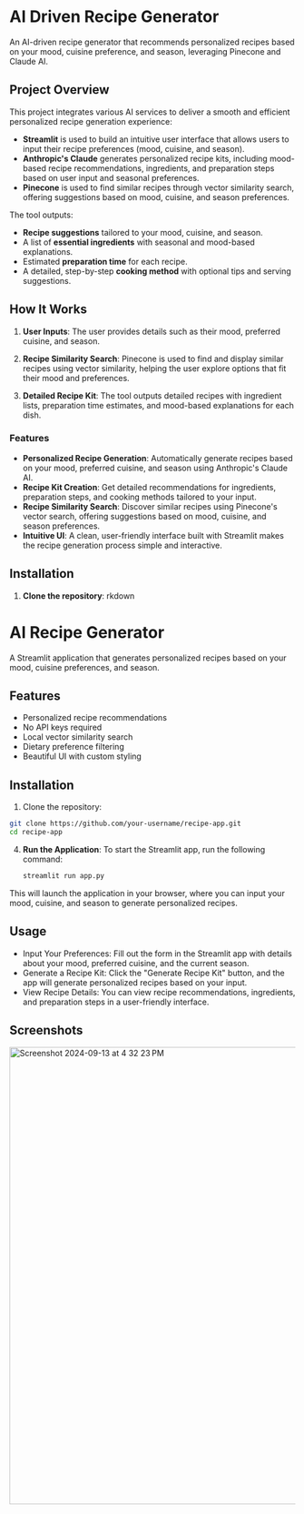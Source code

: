 # AI Driven Recipe Generator
An AI-driven recipe generator that recommends personalized recipes based on your mood, cuisine preference, and season, leveraging Pinecone and Claude AI.

## Project Overview
This project integrates various AI services to deliver a smooth and efficient personalized recipe generation experience:
- **Streamlit** is used to build an intuitive user interface that allows users to input their recipe preferences (mood, cuisine, and season).
- **Anthropic's Claude** generates personalized recipe kits, including mood-based recipe recommendations, ingredients, and preparation steps based on user input and seasonal preferences.
- **Pinecone**  is used to find similar recipes through vector similarity search, offering suggestions based on mood, cuisine, and season preferences.

The tool outputs:
- **Recipe suggestions** tailored to your mood, cuisine, and season.
- A list of **essential ingredients** with seasonal and mood-based explanations.
- Estimated **preparation time** for each recipe.
- A detailed, step-by-step **cooking method** with optional tips and serving suggestions.

## How It Works
1. **User Inputs**: The user provides details such as their mood, preferred cuisine, and season.

3. **Recipe Similarity Search**: Pinecone is used to find and display similar recipes using vector similarity, helping the user explore options that fit their mood and preferences.
4. **Detailed Recipe Kit**: The tool outputs detailed recipes with ingredient lists, preparation time estimates, and mood-based explanations for each dish.

### Features
- **Personalized Recipe Generation**: Automatically generate recipes based on your mood, preferred cuisine, and season using Anthropic's Claude AI.
- **Recipe Kit Creation**: Get detailed recommendations for ingredients, preparation steps, and cooking methods tailored to your input.
- **Recipe Similarity Search**: Discover similar recipes using Pinecone's vector search, offering suggestions based on mood, cuisine, and season preferences.
- **Intuitive UI**: A clean, user-friendly interface built with Streamlit makes the recipe generation process simple and interactive.

## Installation
1. **Clone the repository**:
rkdown
# AI Recipe Generator

A Streamlit application that generates personalized recipes based on your mood, cuisine preferences, and season.

## Features

- Personalized recipe recommendations
- No API keys required
- Local vector similarity search
- Dietary preference filtering
- Beautiful UI with custom styling

## Installation

1. Clone the repository:
```bash
git clone https://github.com/your-username/recipe-app.git
cd recipe-app
   ```

4. **Run the Application**:
   To start the Streamlit app, run the following command:
   ```bash
   streamlit run app.py

This will launch the application in your browser, where you can input your mood, cuisine, and season to generate personalized recipes.

## Usage
- Input Your Preferences: Fill out the form in the Streamlit app with details about your mood, preferred cuisine, and the current season.
- Generate a Recipe Kit: Click the "Generate Recipe Kit" button, and the app will generate personalized recipes based on your input.
- View Recipe Details: You can view recipe recommendations, ingredients, and preparation steps in a user-friendly interface.

## Screenshots
<img width="804" alt="Screenshot 2024-09-13 at 4 32 23 PM" src="https://github.com/user-attachments/assets/9df142d9-bc23-4e43-b3e1-562153efaae9">


